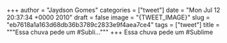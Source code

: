 
+++
author = "Jaydson Gomes"
categories = ["tweet"]
date = "Mon Jul 12 20:37:34 +0000 2010"
draft = false
image = "{TWEET_IMAGE}"
slug = "eb7618a1a163d68db36b3789c2833e9f4aea7ce4"
tags = ["tweet"]
title = """Essa chuva pede um #Subli..."""
+++
Essa chuva pede um #Sublime
